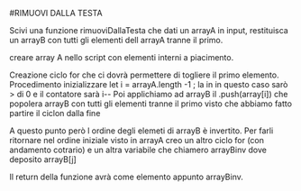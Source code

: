 #RIMUOVI DALLA TESTA

Scivi una funzione rimuoviDallaTesta che dati un arrayA in input, restituisca un arrayB con tutti gli elementi dell arrayA tranne il primo.

creare array A nello script con elementi interni a piacimento.

Creazione ciclo for che ci dovrà permettere di togliere il primo elemento.
Procedimento
inizializzare let i = arrayA.length -1 ; la in in questo caso sarò > di 0 e il contatore sarà i--
Poi applichiamo ad arrayB il .push(array[i]) che popolera arrayB con tutti gli elementi tranne il primo visto che abbiamo fatto partire il ciclon dalla fine

A questo punto però l ordine degli elemeti di arrayB è invertito. Per farli ritornare nel ordine iniziale visto in arrayA creo un altro ciclo for (con andamento cotrario) e un altra variabile che chiamero arrayBinv dove deposito arrayB[j] 

Il return della funzione avrà come elemento appunto arrayBinv.

